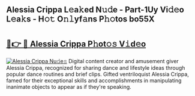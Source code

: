 ## Alessia Crippa L𝚎a𝚔ed N𝚞𝚍e - Part-1Uy Vi𝚍𝚎o L𝚎a𝚔s - H𝚘𝚝 O𝚗𝚕yf𝚊ns P𝚑𝚘tos bo55X

# <h2><a href="http://kf2t8t.oniu.top/?m=Alessia+Crippa">🔗👉 🔴 Alessia Crippa P𝚑ot𝚘𝚜 V𝚒d𝚎o</a></h2>

[![Alessia Crippa Nu𝚍e𝚜](https://i.imgur.com/0qMVB7G.gif)](http://kf2t8t.oniu.top/?m=Alessia+Crippa)
Digital content creator and amusement giver Alessia Crippa, recognized for sharing dance and lifestyle ideas through popular dance routines and brief clips. Gifted ventriloquist Alessia Crippa, famed for their exceptional skills and accomplishments in manipulating inanimate objects to appear as if they're speaking.  
